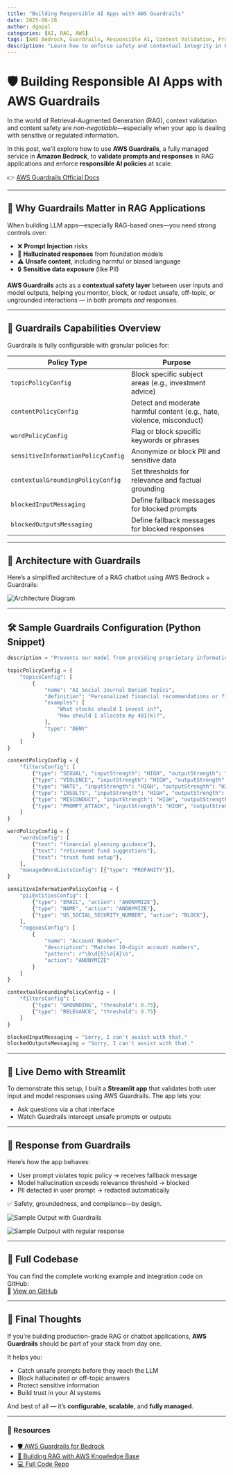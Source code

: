 ```yaml
---
title: "Building Responsible AI Apps with AWS Guardrails"
date: 2025-06-28
author: dgopal
categories: [AI, RAG, AWS]
tags: [AWS Bedrock, Guardrails, Responsible AI, Context Validation, Prompt Injection, Streamlit]
description: "Learn how to enforce safety and contextual integrity in RAG applications using AWS Bedrock Guardrails."
---
```


# 🛡️ Building Responsible AI Apps with AWS Guardrails

In the world of Retrieval-Augmented Generation (RAG), context validation and content safety are *non-negotiable*—especially when your app is dealing with sensitive or regulated information.

In this post, we'll explore how to use **AWS Guardrails**, a fully managed service in **Amazon Bedrock**, to **validate prompts and responses** in RAG applications and enforce **responsible AI policies** at scale.

👉 [AWS Guardrails Official Docs](https://aws.amazon.com/bedrock/guardrails/)

---

## 🤖 Why Guardrails Matter in RAG Applications

When building LLM apps—especially RAG-based ones—you need strong controls over:

- ❌ **Prompt Injection** risks  
- 🧠 **Hallucinated responses** from foundation models  
- ⚠️ **Unsafe content**, including harmful or biased language  
- 🔒 **Sensitive data exposure** (like PII)

**AWS Guardrails** acts as a **contextual safety layer** between user inputs and model outputs, helping you monitor, block, or redact unsafe, off-topic, or ungrounded interactions — in both prompts *and* responses.

---

## 🧩 Guardrails Capabilities Overview

Guardrails is fully configurable with granular policies for:

| Policy Type | Purpose |
|-------------|---------|
| `topicPolicyConfig` | Block specific subject areas (e.g., investment advice) |
| `contentPolicyConfig` | Detect and moderate harmful content (e.g., hate, violence, misconduct) |
| `wordPolicyConfig` | Flag or block specific keywords or phrases |
| `sensitiveInformationPolicyConfig` | Anonymize or block PII and sensitive data |
| `contextualGroundingPolicyConfig` | Set thresholds for relevance and factual grounding |
| `blockedInputMessaging` | Define fallback messages for blocked prompts |
| `blockedOutputsMessaging` | Define fallback messages for blocked responses |

---

## 📐 Architecture with Guardrails

Here’s a simplified architecture of a RAG chatbot using AWS Bedrock + Guardrails:

![Architecture Diagram](/img/rai-gr.svg)

---

## 🛠️ Sample Guardrails Configuration (Python Snippet)

```python
description = "Prevents our model from providing proprietary information."

topicPolicyConfig = {
    "topicsConfig": [
        {
            "name": "AI Social Journal Denied Topics",
            "definition": "Personalized financial recommendations or fiduciary advice.",
            "examples": [
                "What stocks should I invest in?",
                "How should I allocate my 401(k)?",
            ],
            "type": "DENY"
        }
    ]
}

contentPolicyConfig = {
    "filtersConfig": [
        {"type": "SEXUAL", "inputStrength": "HIGH", "outputStrength": "HIGH"},
        {"type": "VIOLENCE", "inputStrength": "HIGH", "outputStrength": "HIGH"},
        {"type": "HATE", "inputStrength": "HIGH", "outputStrength": "HIGH"},
        {"type": "INSULTS", "inputStrength": "HIGH", "outputStrength": "HIGH"},
        {"type": "MISCONDUCT", "inputStrength": "HIGH", "outputStrength": "HIGH"},
        {"type": "PROMPT_ATTACK", "inputStrength": "HIGH", "outputStrength": "NONE"},
    ]
}

wordPolicyConfig = {
    "wordsConfig": [
        {"text": "financial planning guidance"},
        {"text": "retirement fund suggestions"},
        {"text": "trust fund setup"},
    ],
    "managedWordListsConfig": [{"type": "PROFANITY"}],
}

sensitiveInformationPolicyConfig = {
    "piiEntitiesConfig": [
        {"type": "EMAIL", "action": "ANONYMIZE"},
        {"type": "NAME", "action": "ANONYMIZE"},
        {"type": "US_SOCIAL_SECURITY_NUMBER", "action": "BLOCK"},
    ],
    "regexesConfig": [
        {
            "name": "Account Number",
            "description": "Matches 10-digit account numbers",
            "pattern": r"\b\d{6}\d{4}\b",
            "action": "ANONYMIZE"
        }
    ]
}

contextualGroundingPolicyConfig = {
    "filtersConfig": [
        {"type": "GROUNDING", "threshold": 0.75},
        {"type": "RELEVANCE", "threshold": 0.75}
    ]
}

blockedInputMessaging = "Sorry, I can't assist with that."
blockedOutputsMessaging = "Sorry, I can't assist with that."
```

---

## 🚀 Live Demo with Streamlit

To demonstrate this setup, I built a **Streamlit app** that validates both user input and model responses using AWS Guardrails. The app lets you:

- Ask questions via a chat interface
- Watch Guardrails intercept unsafe prompts or outputs

---

## 🧪 Response from Guardrails

Here’s how the app behaves:

- User prompt violates topic policy → receives fallback message  
- Model hallucination exceeds relevance threshold → blocked  
- PII detected in user prompt → redacted automatically

✅ Safety, groundedness, and compliance—by design.

![Sample Output with Guardrails](/img/rai-5.png)

![Sample Outpout with regular response](/img/rai-1.png)

---

## 📁 Full Codebase

You can find the complete working example and integration code on GitHub:  
🔗 [View on GitHub](https://github.com/dineshgopal29/rag-to-riches/tree/main/aws-guardrails)

---

## 🧭 Final Thoughts

If you’re building production-grade RAG or chatbot applications, **AWS Guardrails** should be part of your stack from day one.

It helps you:
- Catch unsafe prompts before they reach the LLM
- Block hallucinated or off-topic answers
- Protect sensitive information
- Build trust in your AI systems

And best of all — it’s **configurable**, **scalable**, and **fully managed**.

---

### 🔗 Resources

- [🛡️ AWS Guardrails for Bedrock](https://aws.amazon.com/bedrock/guardrails/)
- [🧠 Building RAG with AWS Knowledge Base](./2025-06-10-rag-aws-knowledgebase.md)
- [💻 Full Code Repo](https://github.com/dineshgopal29/rag-to-riches)
